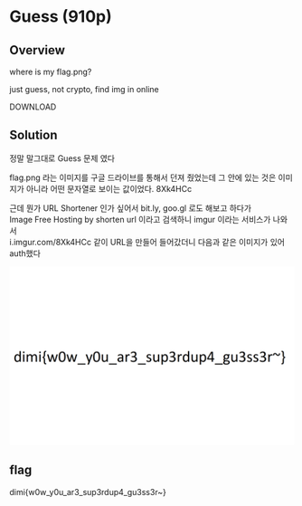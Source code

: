 # Guess (910p)

## Overview
where is my flag.png?

just guess, not crypto, find img in online

DOWNLOAD

## Solution
정말 말그대로 Guess 문제 였다

flag.png 라는 이미지를 구글 드라이브를 통해서 던져 줬었는데 그 안에 있는 것은 이미지가 아니라 어떤 문자열로 보이는 값이었다. 8Xk4HCc  

근데 뭔가 URL Shortener 인가 싶어서 bit.ly, goo.gl 로도 해보고 하다가  
Image Free Hosting by shorten url 이라고 검색하니 imgur 이라는 서비스가 나와서  
i.imgur.com/8Xk4HCc 같이 URL을 만들어 들어갔더니 다음과 같은 이미지가 있어 auth했다  

![Image](./images/8Xk4HCc.png)

## flag
dimi{w0w_y0u_ar3_sup3rdup4_gu3ss3r~}